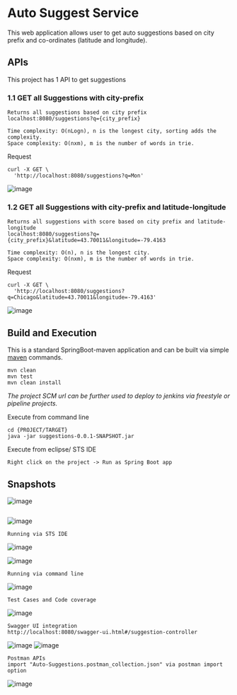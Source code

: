 # Auto Suggest Service
This web application allows user to get auto suggestions based on city prefix and co-ordinates (latitude and longitude).

## APIs
This project has 1 API to get suggestions

### 1.1 GET all Suggestions with city-prefix
````
Returns all suggestions based on city prefix 
localhost:8080/suggestions?q={city_prefix}

Time complexity: O(nLogn), n is the longest city, sorting adds the complexity.
Space complexity: O(nxm), m is the number of words in trie.
````
Request
```
curl -X GET \
  'http://localhost:8080/suggestions?q=Mon'
```
![image](https://user-images.githubusercontent.com/18723463/57963619-e6bcd880-78f4-11e9-926f-814f3b5d58ae.png)

### 1.2 GET all Suggestions with city-prefix and latitude-longitude
````
Returns all suggestions with score based on city prefix and latitude-longitude
localhost:8080/suggestions?q={city_prefix}&latitude=43.70011&longitude=-79.4163

Time complexity: O(n), n is the longest city.
Space complexity: O(nxm), m is the number of words in trie.
````
Request
```
curl -X GET \
  'http://localhost:8080/suggestions?q=Chicago&latitude=43.70011&longitude=-79.4163'
```
![image](https://user-images.githubusercontent.com/18723463/57963662-9bef9080-78f5-11e9-8595-6132862a7b0a.png)

## Build and Execution
This is a standard SpringBoot-maven application and can be built via simple [maven](https://maven.apache.org/install.html) commands. 
```
mvn clean
mvn test
mvn clean install
```
*The project SCM url can be further used to deploy to jenkins via freestyle or pipeline projects.*

Execute from command line
```
cd {PROJECT/TARGET}
java -jar suggestions-0.0.1-SNAPSHOT.jar
```

Execute from eclipse/ STS IDE
```
Right click on the project -> Run as Spring Boot app
```
## Snapshots

![image](https://user-images.githubusercontent.com/18723463/57963691-0bfe1680-78f6-11e9-866d-1a256c0781c6.png)

```
```
![image](https://user-images.githubusercontent.com/18723463/57963719-86c73180-78f6-11e9-8ef9-14351ad56b67.png)


```
Running via STS IDE
```
![image](https://user-images.githubusercontent.com/18723463/57963734-d6a5f880-78f6-11e9-9bd2-40209fe7cee2.png)

![image](https://user-images.githubusercontent.com/18723463/57963740-07862d80-78f7-11e9-884f-b62a0c062d2a.png)


```
Running via command line
```
![image](https://user-images.githubusercontent.com/18723463/57963760-78c5e080-78f7-11e9-9b9a-02bd377044bd.png)


```
Test Cases and Code coverage
```
![image](https://user-images.githubusercontent.com/18723463/57963774-a874e880-78f7-11e9-8e75-444b73065380.png)


```
Swagger UI integration
http://localhost:8080/swagger-ui.html#/suggestion-controller
```
![image](https://user-images.githubusercontent.com/18723463/57963794-ed008400-78f7-11e9-81fe-828ca3e96bcb.png)
![image](https://user-images.githubusercontent.com/18723463/57963803-17ead800-78f8-11e9-9ee8-f929b0759fc1.png)


```
Postman APIs
import "Auto-Suggestions.postman_collection.json" via postman import option
```
![image](https://user-images.githubusercontent.com/18723463/57963876-2685bf00-78f9-11e9-8984-0d2ffa2c7897.png)



```
```
